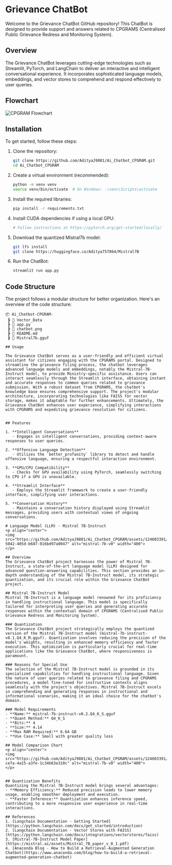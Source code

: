 # Grievance ChatBot

Welcome to the Grievance ChatBot GitHub repository! This ChatBot is designed to provide support and answers related to CPGRAMS (Centralised Public Grievance Redress and Monitoring System).

## Overview

The Grievance ChatBot leverages cutting-edge technologies such as Streamlit, PyTorch, and LangChain to deliver an interactive and intelligent conversational experience. It incorporates sophisticated language models, embeddings, and vector stores to comprehend and respond effectively to user queries.

## Flowchart
![CPGRAM Flowchart](https://github.com/AdityaJ9801/Ai_Chatbot-CPGRAM-/assets/124603391/2e4182c8-0699-461c-b471-aa85d963bd8c)

## Installation

To get started, follow these steps:

1. Clone the repository:
    ```bash
    git clone https://github.com/AdityaJ9801/Ai_Chatbot_CPGRAM.git
    cd Ai_Chatbot_CPGRAM
    ```
2. Create a virtual environment (recommended):
    ```bash
    python -m venv venv
    source venv/bin/activate  # On Windows: .\venv\Scripts\activate
    ```
3. Install the required libraries:
    ```bash
    pip install -r requirements.txt
    ```
4. Install CUDA dependencies if using a local GPU:
    ```bash
    # Follow instructions at https://pytorch.org/get-started/locally/
    ```
5. Download the quantized Mistral7b model:
    ```bash
    git lfs install
    git clone https://huggingface.co/Aditya757864/Mistral7B
    ```
6. Run the ChatBot:
    ```bash
    streamlit run app.py
    ```
## Code Structure

The project follows a modular structure for better organization. Here's an overview of the code structure:

```plaintext
📦 Ai_Chatbot-CPGRAM-
 ┣ 📂 Vector_Data
 ┣ 📜 app.py
 ┣ 📜 chatbot.png
 ┣ 📜 README.md
 ┣ 📜 Mistral7b.gguf

## Usage

The Grievance ChatBot serves as a user-friendly and efficient virtual assistant for citizens engaging with the CPGRAMS portal. Designed to streamline the grievance filing process, the chatbot leverages advanced language models and embeddings, notably the Mistral-7B-Instruct model, to provide Ministry-specific assistance. Users can interact seamlessly through the Streamlit interface, obtaining instant and accurate responses to common queries related to grievance submission. With a robust dataset from CPGRAMS, the chatbot's knowledge base ensures comprehensive support. The project's modular architecture, incorporating technologies like FAISS for vector storage, makes it adaptable for further enhancements. Ultimately, the Grievance ChatBot enhances user experience, simplifying interactions with CPGRAMS and expediting grievance resolution for citizens.


## Features

1. **Intelligent Conversations**
   - Engages in intelligent conversations, providing context-aware responses to user queries.

2. **Offensive Language Detection**
   - Utilizes the `better_profanity` library to detect and handle offensive language, ensuring a respectful interaction environment.

3. **GPU/CPU Compatibility**
   - Checks for GPU availability using PyTorch, seamlessly switching to CPU if a GPU is unavailable.

4. **Streamlit Interface**
   - Employs the Streamlit framework to create a user-friendly interface, simplifying user interactions.

5. **Conversation History**
   - Maintains a conversation history displayed using Streamlit messages, providing users with contextual views of ongoing conversations.

# Language Model (LLM) - Mistral 7B-Instruct 
<p align="center">
<img src="https://github.com/AdityaJ9801/Ai_Chatbot_CPGRAM/assets/124603391/968033b7-5042-405d-b687-016bd97a0047" alt="mistral-7b-v0" width="400">
</p>

## Overview
The Grievance ChatBot project harnesses the power of Mistral 7B-Instruct, a state-of-the-art language model (LLM) designed for advanced question-answering capabilities. This section provides an in-depth understanding of the Mistral 7B-Instruct model, its strategic quantization, and its crucial role within the Grievance ChatBot project.

## Mistral 7B-Instruct Model
Mistral 7B-Instruct is a language model renowned for its proficiency in handling instructional language. This model is specifically tailored for interpreting user queries and generating accurate responses within the contextual domain of CPGRAMS (Centralised Public Grievance Redress and Monitoring System).

### Quantization
The Grievance ChatBot project strategically employs the quantized version of the Mistral 7B-Instruct model (mistral-7b-instruct-v0.1.Q4_K_M.gguf). Quantization involves reducing the precision of the model's weights, resulting in enhanced memory efficiency and faster execution. This optimization is particularly crucial for real-time applications like the Grievance ChatBot, where responsiveness is paramount.

### Reasons for Special Use
The selection of the Mistral 7B-Instruct model is grounded in its specialized capabilities for handling instructional language. Given the nature of user queries related to grievance filing and CPGRAMS procedures, a model fine-tuned for instructive contexts aligns seamlessly with the project's objectives. Mistral 7B-Instruct excels in comprehending and generating responses in instructional and informational scenarios, making it an ideal choice for the chatbot's domain.

### Model Requirements
- **Name:** mistral-7b-instruct-v0.2.Q4_K_S.gguf
- **Quant Method:** Q4_K_S
- **Bits:** 4
- **Size:** 4.14
- **Max RAM Required:** 6.64 GB
- **Use Case:** Small with greater quality loss

## Model Comparison Chart
<p align="center">
<img src="https://github.com/AdityaJ9801/Ai_Chatbot_CPGRAM/assets/124603391/78ef72b8-ce7a-4a15-a3fe-1c34b63e310c" alt="mistral-7b-v0" width="400">
</p>


## Quantization Benefits
Quantizing the Mistral 7B-Instruct model brings several advantages:
- **Memory Efficiency:** Reduced precision leads to lower memory usage, enabling smoother deployment and execution.
- **Faster Inference:** Quantization enhances inference speed, contributing to a more responsive user experience in real-time interactions.

## References
1. [Langchain Documentation - Getting Started](https://python.langchain.com/docs/get_started/introduction)
2. [Langchain Documentation - Vector Stores with FAISS](https://python.langchain.com/docs/integrations/vectorstores/faiss)
3. [Mistral-7B-Instruct Model Paper](https://mistral.ai/assets/Mistral_7B_paper_v_0_1.pdf)
4. [Anaconda Blog - How to Build a Retrieval-Augmented Generation Chatbot](https://www.anaconda.com/blog/how-to-build-a-retrieval-augmented-generation-chatbot)



